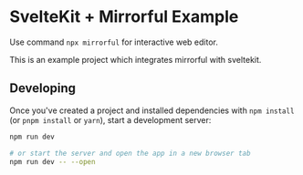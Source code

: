 # SvelteKit + Mirrorful Example

Use command `npx mirrorful` for interactive web editor.

This is an example project which integrates mirrorful with sveltekit.

## Developing

Once you've created a project and installed dependencies with `npm install` (or `pnpm install` or `yarn`), start a development server:

```bash
npm run dev

# or start the server and open the app in a new browser tab
npm run dev -- --open
```